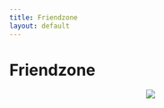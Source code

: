 ```yaml
---
title: Friendzone
layout: default
---
```


# Friendzone
<p align="center"> 
<img src="https://takaya1337.github.io/htb/assets/04/friendzone.png">
</p>